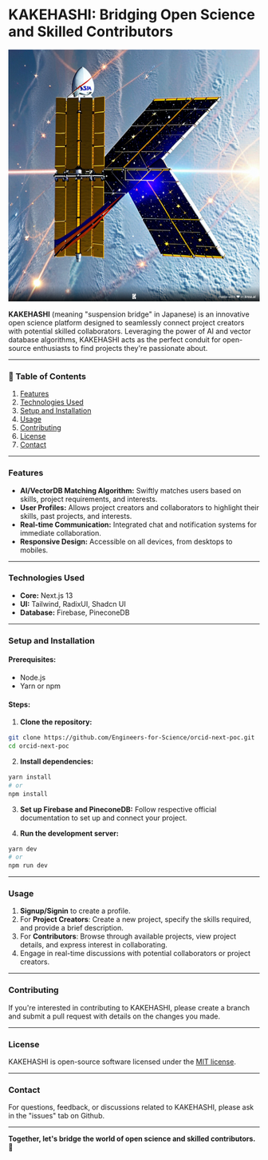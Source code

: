 # KAKEHASHI: Bridging Open Science and Skilled Contributors

![KAKEHASHI Logo](/public/kakehashi.png)

**KAKEHASHI** (meaning "suspension bridge" in Japanese) is an innovative open science platform designed to seamlessly connect project creators with potential skilled collaborators. Leveraging the power of AI and vector database algorithms, KAKEHASHI acts as the perfect conduit for open-source enthusiasts to find projects they're passionate about.

---

### 📌 Table of Contents

1. [Features](#features)
2. [Technologies Used](#technologies-used)
3. [Setup and Installation](#setup-and-installation)
4. [Usage](#usage)
5. [Contributing](#contributing)
6. [License](#license)
7. [Contact](#contact)

---

### Features

- **AI/VectorDB Matching Algorithm:** Swiftly matches users based on skills, project requirements, and interests.
- **User Profiles:** Allows project creators and collaborators to highlight their skills, past projects, and interests.
- **Real-time Communication:** Integrated chat and notification systems for immediate collaboration.
- **Responsive Design:** Accessible on all devices, from desktops to mobiles.

---

### Technologies Used

- **Core:** Next.js 13
- **UI:** Tailwind, RadixUI, Shadcn UI
- **Database:** Firebase, PineconeDB

---

### Setup and Installation

#### Prerequisites:
- Node.js
- Yarn or npm

#### Steps:

1. **Clone the repository:**
```bash
git clone https://github.com/Engineers-for-Science/orcid-next-poc.git
cd orcid-next-poc
```

2. **Install dependencies:**
```bash
yarn install
# or
npm install
```

3. **Set up Firebase and PineconeDB:** Follow respective official documentation to set up and connect your project.

4. **Run the development server:**
```bash
yarn dev
# or
npm run dev
```

---

### Usage

1. **Signup/Signin** to create a profile.
2. For **Project Creators**: Create a new project, specify the skills required, and provide a brief description.
3. For **Contributors**: Browse through available projects, view project details, and express interest in collaborating.
4. Engage in real-time discussions with potential collaborators or project creators.

---

### Contributing

If you're interested in contributing to KAKEHASHI, please create a branch and submit a pull request with details on the changes you made.

---

### License

KAKEHASHI is open-source software licensed under the [MIT license](path/to/LICENSE).

---

### Contact

For questions, feedback, or discussions related to KAKEHASHI, please ask in the "issues" tab on Github.

---

**Together, let's bridge the world of open science and skilled contributors. 🌉**